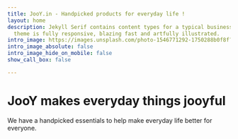 ```yaml
---
title: JooY.in - Handpicked products for everyday life !
layout: home
description: Jekyll Serif contains content types for a typical business website. The
  theme is fully responsive, blazing fast and artfully illustrated.
intro_image: https://images.unsplash.com/photo-1546771292-1750288b0f8f?ixlib=rb-4.0.3&ixid=MnwxMjA3fDB8MHxwaG90by1wYWdlfHx8fGVufDB8fHx8&auto=format&fit=crop&w=2326&q=80
intro_image_absolute: false
intro_image_hide_on_mobile: false
show_call_box: false

---
```

# JooY makes everyday things jooyful

We have a handpicked essentials to help make everyday life better for everyone.
